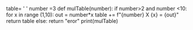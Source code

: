 
table= ' '
number =3
def mulTable(number):
    if number>2 and number <10:
        for x in range (1,10):
            out = number*x
            table += f"{number} X {x} = {out}"
            return table
    else:
        return "eror"
print(mulTable)
